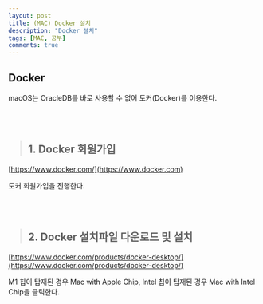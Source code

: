 ```yaml
---
layout: post
title: (MAC) Docker 설치
description: "Docker 설치"
tags: [MAC, 공부]
comments: true
---
```


## **Docker**

macOS는 OracleDB를 바로 사용할 수 없어 도커(Docker)를 이용한다.

<br>
<br>

>## **1. Docker 회원가입**

[https://www.docker.com/](https://www.docker.com)

도커 회원가입을 진행한다.

<br>
<br>

>## **2. Docker 설치파일 다운로드 및 설치**

[https://www.docker.com/products/docker-desktop/](https://www.docker.com/products/docker-desktop/)

M1 칩이 탑재된 경우 Mac with Apple Chip,
Intel 칩이 탑재된 경우 Mac with Intel Chip을 클릭한다.  

